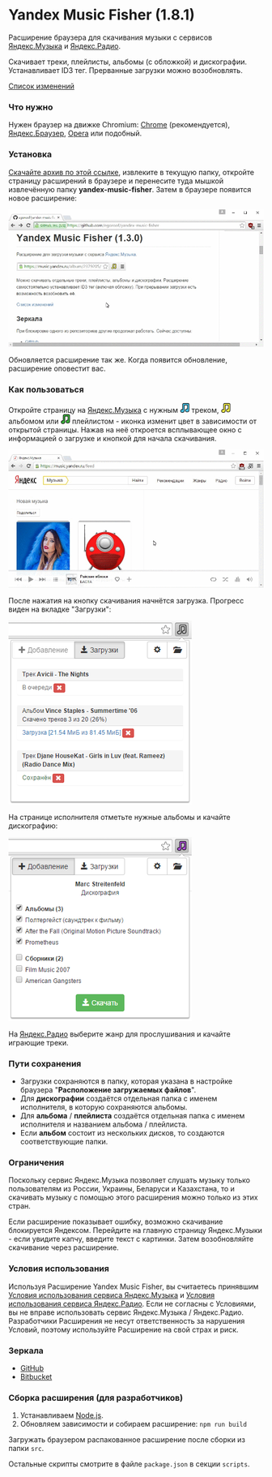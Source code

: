 # Yandex Music Fisher (1.8.1)

Расширение браузера для скачивания музыки с сервисов [Яндекс.Музыка](https://music.yandex.ru/)
и [Яндекс.Радио](https://radio.yandex.ru/).

Скачивает треки, плейлисты, альбомы (с обложкой) и дискографии. Устанавливает ID3 тег.
Прерванные загрузки можно возобновлять.

[Список изменений](https://github.com/egoroof/yandex-music-fisher/releases)

### Что нужно

Нужен браузер на движке Chromium: [Chrome](https://www.google.com/chrome) (рекомендуется),
[Яндекс.Браузер](https://browser.yandex.ru), [Opera](https://www.opera.com) или подобный.

### Установка

[Скачайте архив по этой ссылке](https://github.com/egoroof/yandex-music-fisher/releases/download/v1.8.1/yandex-music-fisher_1.8.1.zip),
извлеките в текущую папку, откройте страницу расширений в браузере и перенесите туда мышкой извлечённую папку __yandex-music-fisher__.
Затем в браузере появится новое расширение:

![Установка](/readme_img/install.gif "Установка")

Обновляется расширение так же. Когда появится обновление, расширение оповестит вас.

### Как пользоваться

Откройте страницу на [Яндекс.Музыка](https://music.yandex.ru/) с нужным ![blue](/readme_img/blue.png) треком,
![yellow](/readme_img/yellow.png) альбомом или ![green](/readme_img/green.png) плейлистом - иконка изменит цвет в зависимости
от открытой страницы. Нажав на неё откроется всплывающее окно с информацией о загрузке и кнопкой для начала скачивания.

![Использование](/readme_img/usage.gif "Использование")

После нажатия на кнопку скачивания начнётся загрузка. Прогресс виден на вкладке "Загрузки":

![Загрузки](/readme_img/loader.png)

На странице исполнителя отметьте нужные альбомы и качайте дискографию:

![Дискография](/readme_img/discography.png)

На [Яндекс.Радио](https://radio.yandex.ru/) выберите жанр для прослушивания и качайте играющие треки.

### Пути сохранения

- Загрузки сохраняются в папку, которая указана в настройке браузера "__Расположение загружаемых файлов__".
- Для __дискографии__ создаётся отдельная папка с именем исполнителя, в которую сохраняются альбомы.
- Для __альбома__ / __плейлиста__ создаётся отдельная папка с именем исполнителя и названием альбома / плейлиста.
- Если __альбом__ состоит из нескольких дисков, то создаются соответствующие папки.

### Ограничения

Поскольку сервис Яндекс.Музыка позволяет слушать музыку только пользователям из России, Украины, Беларуси и
Казахстана, то и скачивать музыку с помощью этого расширения можно только из этих стран.

Если расширение показывает ошибку, возможно скачивание блокируется Яндексом.
Перейдите на главную страницу Яндекс.Музыки - если увидите капчу, введите текст с картинки.
Затем возобновляйте скачивание через расширение.

### Условия использования

Используя Расширение Yandex Music Fisher, вы считаетесь принявшим
[Условия использования сервиса Яндекс.Музыка](https://yandex.ru/legal/music_termsofuse/) и
[Условия использования сервиса Яндекс.Радио](https://yandex.ru/legal/radio_termsofuse/).
Если не согласны с Условиями, вы не вправе использовать сервис Яндекс.Музыка / Яндекс.Радио.
Разработчики Расширения не несут ответственность за нарушения Условий, поэтому используйте Расширение на свой страх и риск.

### Зеркала

- [GitHub](https://github.com/egoroof/yandex-music-fisher)
- [Bitbucket](https://bitbucket.org/egoroof/yandex-music-fisher)

### Сборка расширения (для разработчиков)

1. Устанавливаем [Node.js](https://nodejs.org/en/).
2. Обновляем зависимости и собираем расширение: `npm run build`

Загружать браузером распакованное расширение после сборки из папки `src`.

Остальные скрипты смотрите в файле `package.json` в секции `scripts`.
